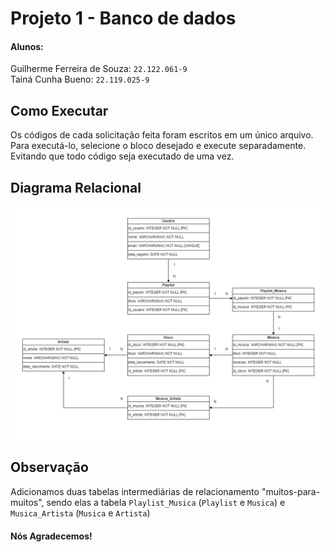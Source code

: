 # Projeto 1 - Banco de dados
#### Alunos:
Guilherme Ferreira de Souza: `22.122.061-9` <br/>
Tainá Cunha Bueno: `22.119.025-9`

## Como Executar
Os códigos de cada solicitação feita foram escritos em um único arquivo. Para executá-lo, selecione o bloco desejado e execute separadamente. Evitando que todo código seja executado de uma vez.

## Diagrama Relacional
![Diagrama relacional](./diagramaDeTabelas.png "Diagrama relacional")

## Observação
Adicionamos duas tabelas intermediárias de relacionamento "muitos-para-muitos", sendo elas a tabela `Playlist_Musica` (`Playlist` e `Musica`) e `Musica_Artista` (`Musica` e `Artista`)

#### Nós Agradecemos!
